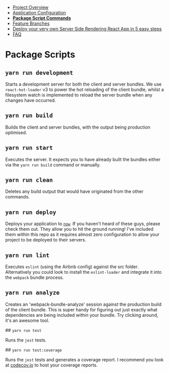  - [Project Overview](/internal/docs/PROJECT_OVERVIEW.md)
 - [Application Configuration](/internal/docs/APPLICATION_CONFIG.md)
 - __[Package Script Commands](/internal/docs/PKG_SCRIPTS.md)__
 - [Feature Branches](/internal/docs/FEATURE_BRANCHES.md)
 - [Deploy your very own Server Side Rendering React App in 5 easy steps](/internal/docs/DEPLOY_TO_NOW.md)
 - [FAQ](/internal/docs/FAQ.md)

# Package Scripts

## `yarn run development`

Starts a development server for both the client and server bundles.  We use `react-hot-loader` v3 to power the hot reloading of the client bundle, whilst a filesystem watch is implemented to reload the server bundle when any changes have occurred.

## `yarn run build`

Builds the client and server bundles, with the output being production optimised.

## `yarn run start`

Executes the server.  It expects you to have already built the bundles either via the `yarn run build` command or manually.

## `yarn run clean`

Deletes any build output that would have originated from the other commands.

## `yarn run deploy`

Deploys your application to [`now`](https://zeit.co/now). If you haven't heard of these guys, please check them out. They allow you to hit the ground running! I've included them within this repo as it requires almost zero configuration to allow your project to be deployed to their servers.

## `yarn run lint`

Executes `eslint` (using the Airbnb config) against the src folder. Alternatively you could look to install the `eslint-loader` and integrate it into the `webpack` bundle process.

## `yarn run analyze`

Creates an 'webpack-bundle-analyze' session against the production build of the client bundle.  This is super handy for figuring out just exactly what dependencies are being included within your bundle.  Try clicking around, it's an awesome tool.

## `yarn run test`

Runs the `jest` tests.

## `yarn run test:coverage`

Runs the `jest` tests and generates a coverage report. I recommend you look at [codecov.io](https://codecov.io) to host your coverage reports.
